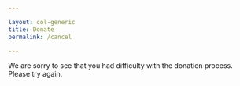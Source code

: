 ```yaml
---

layout: col-generic
title: Donate
permalink: /cancel

---
```



We are sorry to see that you had difficulty with the donation process.  Please try again.
